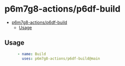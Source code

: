 # p6m7g8-actions/p6df-build

- [p6m7g8-actions/p6df-build](#p6m7g8-actionsp6df-build)
  - [Usage](#usage)

## Usage

```yml
      - name: Build
        uses: p6m7g8-actions/p6df-build@main
```